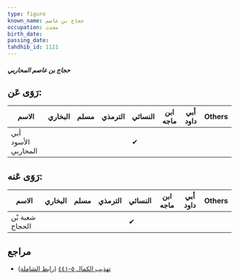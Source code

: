 ```yaml
---
type: figure
known_name: حجاج بن عاصم
occupation: محدث
birth_date:
passing_date:
tahdhib_id: 1121
---
```

##### حجاج بن عاصم المحاربي

## رَوَى عَن:
| الاسم               | البخاري | مسلم | الترمذي | النسائي | ابن ماجه | أبي داود | Others |
| ------------------- | ------- | ---- | ------- | ------- | -------- | -------- | ------ |
| أبي الأسود المحاربي |         |      |         | ✔       |          |          |        |
## رَوَى عَنه:
| الاسم           | البخاري | مسلم | الترمذي | النسائي | ابن ماجه | أبي داود | Others |
| --------------- | ------- | ---- | ------- | ------- | -------- | -------- | ------ |
| شعبة بْن الحجاج |         |      |         | ✔       |          |          |        |
## مراجع
- [تهذيب الكمال ٥-٤٤١](obsidian://open?vault=Tahdhib-al-Kamal&file=Figures/١١٢١-حجاج%20بن%20عاصم%20المحاربي) ([رابط الشاملة](https://shamela.ws/book/3722/2519))